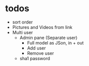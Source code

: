 
# todos

* sort order
* Pictures and Videos from link
* Multi user
    * Admin pane (Separate user)
        * Full model as JSon, in + out
        * Add user
        * Remove user
    * sha1 password